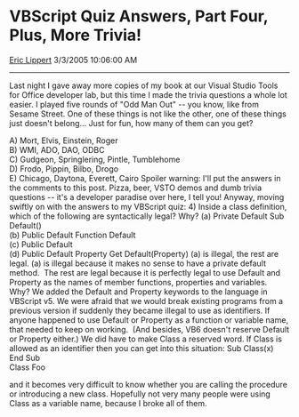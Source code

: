 # VBScript Quiz Answers, Part Four, Plus, More Trivia\!

[Eric Lippert](https://social.msdn.microsoft.com/profile/Eric%20Lippert) 3/3/2005 10:06:00 AM

-----

Last night I gave away more copies of my book at our Visual Studio Tools for Office developer lab, but this time I made the trivia questions a whole lot easier. I played five rounds of "Odd Man Out" -- you know, like from Sesame Street. One of these things is not like the other, one of these things just doesn't belong… Just for fun, how many of them can you get?  
  
A) Mort, Elvis, Einstein, Roger  
B) WMI, ADO, DAO, ODBC  
C) Gudgeon, Springlering, Pintle, Tumblehome  
D) Frodo, Pippin, Bilbo, Drogo  
E) Chicago, Daytona, Everett, Cairo Spoiler warning: I'll put the answers in the comments to this post. Pizza, beer, VSTO demos and dumb trivia questions -- it's a developer paradise over here, I tell you\! Anyway, moving swiftly on with the answers to my VBScript quiz: 4) Inside a class definition, which of the following are syntactically legal? Why? (a) Private Default Sub Default()  
(b) Public Default Function Default  
(c) Public Default  
(d) Public Default Property Get Default(Property) (a) is illegal, the rest are legal. (a) is illegal because it makes no sense to have a private default method.  The rest are legal because it is perfectly legal to use Default and Property as the names of member functions, properties and variables. Why? We added the Default and Property keywords to the language in VBScript v5. We were afraid that we would break existing programs from a previous version if suddenly they became illegal to use as identifiers. If anyone happened to use Default or Property as a function or variable name, that needed to keep on working.  (And besides, VB6 doesn't reserve Default or Property either.) We did have to make Class a reserved word. If Class is allowed as an identifier then you can get into this situation: Sub Class(x)  
End Sub  
Class Foo  
  
and it becomes very difficult to know whether you are calling the procedure or introducing a new class. Hopefully not very many people were using Class as a variable name, because I broke all of them.

